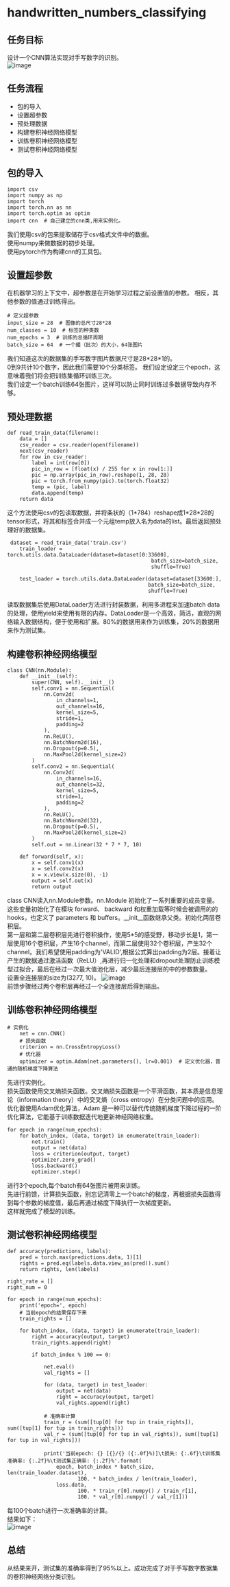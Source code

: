 # handwritten_numbers_classifying
## 任务目标
设计一个CNN算法实现对手写数字的识别。  
![image](https://user-images.githubusercontent.com/52622948/159292437-a1a67759-fd54-4d2c-865f-d25aee0d55a0.png)  
## 任务流程
- 包的导入
- 设置超参数
- 预处理数据
- 构建卷积神经网络模型
- 训练卷积神经网络模型
- 测试卷积神经网络模型
## 包的导入
```
import csv
import numpy as np
import torch
import torch.nn as nn
import torch.optim as optim
import cnn  # 自己建立的cnn类,用来实例化。
```
我们使用csv的包来提取储存于csv格式文件中的数据。  
使用numpy来做数据的初步处理。  
使用pytorch作为构建cnn的工具包。  
## 设置超参数
在机器学习的上下文中，超参数是在开始学习过程之前设置值的参数。 相反，其他参数的值通过训练得出。  
```
# 定义超参数
input_size = 28  # 图像的总尺寸28*28
num_classes = 10  # 标签的种类数
num_epochs = 3  # 训练的总循环周期
batch_size = 64  # 一个撮（批次）的大小，64张图片
```
我们知道这次的数据集的手写数字图片数据尺寸是28\*28\*1的。  
0到9共计10个数字，因此我们需要10个分类标签。
我们设定设定三个epoch，这意味着我们将会把训练集循环训练三次。  
我们设定一个batch训练64张图片，这样可以防止同时训练过多数据导致内存不够。
## 预处理数据
```
def read_train_data(filename):
    data = []
    csv_reader = csv.reader(open(filename))
    next(csv_reader)
    for row in csv_reader:
        label = int(row[0])
        pic_in_row = [float(x) / 255 for x in row[1:]]
        pic = np.array(pic_in_row).reshape(1, 28, 28)
        pic = torch.from_numpy(pic).to(torch.float32)
        temp = (pic, label)
        data.append(temp)
    return data
```
这个方法使用csv的包读取数据，并将条状的（1\*784）reshape成1\*28\*28的tensor形式，将其和标签合并成一个元组temp放入名为data的list。最后返回预处理好的数据集。
```
 dataset = read_train_data('train.csv')
    train_loader = torch.utils.data.DataLoader(dataset=dataset[0:33600],
                                               batch_size=batch_size,
                                               shuffle=True)

    test_loader = torch.utils.data.DataLoader(dataset=dataset[33600:],
                                              batch_size=batch_size,
                                              shuffle=True)
```
读取数据集后使用DataLoader方法进行封装数据，利用多进程来加速batch data的处理，使用yield来使用有限的内存。DataLoader是一个高效，简洁，直观的网络输入数据结构，便于使用和扩展。80%的数据用来作为训练集，20%的数据用来作为测试集。
## 构建卷积神经网络模型
```
class CNN(nn.Module):
    def __init__(self):
        super(CNN, self).__init__()
        self.conv1 = nn.Sequential(
            nn.Conv2d(
                in_channels=1,
                out_channels=16,
                kernel_size=5,
                stride=1,
                padding=2
            ),
            nn.ReLU(),
            nn.BatchNorm2d(16),
            nn.Dropout(p=0.5),
            nn.MaxPool2d(kernel_size=2)
        )
        self.conv2 = nn.Sequential(
            nn.Conv2d(
                in_channels=16,
                out_channels=32,
                kernel_size=5,
                stride=1,
                padding=2
            ),
            nn.ReLU(),
            nn.BatchNorm2d(32),
            nn.Dropout(p=0.5),
            nn.MaxPool2d(kernel_size=2)
        )
        self.out = nn.Linear(32 * 7 * 7, 10)

    def forward(self, x):
        x = self.conv1(x)
        x = self.conv2(x)
        x = x.view(x.size(0), -1)
        output = self.out(x)
        return output
```
class CNN读入nn.Module参数。nn.Module 初始化了一系列重要的成员变量。这些变量初始化了在模块 forward、 backward 和权重加载等时候会被调用的的 hooks，也定义了 parameters 和 buffers。\_\_init\_\_函数继承父类。初始化两层卷积层。  
第一层和第二层卷积层先进行卷积操作，使用5\*5的感受野，移动步长是1，第一层使用16个卷积层，产生16个channel，而第二层使用32个卷积层，产生32个channel。我们希望使用padding为'VALID',根据公式算出padding为2层。接着让产生的数据通过激活函数（ReLU）,再进行归一化处理和dropout处理防止训练模型过拟合，最后在经过一次最大值池化层，减少最后连接层的中的参数数量。  
设置全连接层的size为(32*7*7, 10)。
![image](https://user-images.githubusercontent.com/52622948/159292744-1dadb972-12e4-407f-a9c7-e9090ebda5a2.png)  
前馈步骤经过两个卷积层再经过一个全连接层后得到输出。
## 训练卷积神经网络模型
```
# 实例化
    net = cnn.CNN()
    # 损失函数
    criterion = nn.CrossEntropyLoss()
    # 优化器
    optimizer = optim.Adam(net.parameters(), lr=0.001)  # 定义优化器，普通的随机梯度下降算法
```
先进行实例化。  
损失函数使用交叉熵损失函数。交叉熵损失函数是一个平滑函数，其本质是信息理论（information theory）中的交叉熵（cross entropy）在分类问题中的应用。  
优化器使用Adam优化算法，Adam 是一种可以替代传统随机梯度下降过程的一阶优化算法，它能基于训练数据迭代地更新神经网络权重。  
```
for epoch in range(num_epochs):
    for batch_index, (data, target) in enumerate(train_loader):
        net.train()
        output = net(data)
        loss = criterion(output, target)
        optimizer.zero_grad()
        loss.backward()
        optimizer.step()
```
进行3个epoch,每个batch有64张图片被用来训练。  
先进行前馈，计算损失函数，别忘记清零上一个batch的梯度，再根据损失函数得到每个参数的梯度值，最后再通过梯度下降执行一次梯度更新。  
这样就完成了模型的训练。
## 测试卷积神经网络模型
```
def accuracy(predictions, labels):
    pred = torch.max(predictions.data, 1)[1]
    rights = pred.eq(labels.data.view_as(pred)).sum()
    return rights, len(labels)
```
```
right_rate = []
right_num = 0

for epoch in range(num_epochs):
    print('epoch=', epoch)
    # 当前epoch的结果保存下来
    train_rights = []

    for batch_index, (data, target) in enumerate(train_loader):
        right = accuracy(output, target)
        train_rights.append(right)

        if batch_index % 100 == 0:

            net.eval()
            val_rights = []

            for (data, target) in test_loader:
                output = net(data)
                right = accuracy(output, target)
                val_rights.append(right)

            # 准确率计算
            train_r = (sum([tup[0] for tup in train_rights]), sum([tup[1] for tup in train_rights]))
            val_r = (sum([tup[0] for tup in val_rights]), sum([tup[1] for tup in val_rights]))

            print('当前epoch: {} [{}/{} ({:.0f}%)]\t损失: {:.6f}\t训练集准确率: {:.2f}%\t测试集正确率: {:.2f}%'.format(
                epoch, batch_index * batch_size, len(train_loader.dataset),
                       100. * batch_index / len(train_loader),
                loss.data,
                       100. * train_r[0].numpy() / train_r[1],
                       100. * val_r[0].numpy() / val_r[1]))
```
每100个batch进行一次准确率的计算。  
结果如下：  
![image](https://user-images.githubusercontent.com/52622948/159299480-009a1f22-dfc3-4e42-8405-0aed4adb0c8c.png)
## 总结
从结果来开，测试集的准确率得到了95\%以上。成功完成了对于手写数字数据集的卷积神经网络分类识别。





